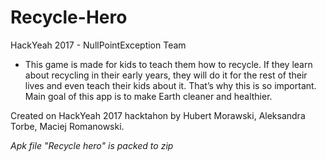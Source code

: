 # Recycle-Hero

HackYeah 2017 - NullPointException Team

* This game is made for kids to teach them how to recycle. If they learn about recycling in their early years, they will do it for the rest of their lives and even teach their kids about it. That’s why this is so important. Main goal of this app is to make Earth cleaner and healthier.

Created on HackYeah 2017 hacktahon by Hubert Morawski, Aleksandra Torbe, Maciej Romanowski. 

*Apk file "Recycle hero" is packed to zip*
